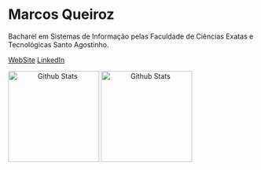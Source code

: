 <!--
**marcos-queiroz/marcos-queiroz** is a ✨ _special_ ✨ repository because its `README.md` (this file) appears on your GitHub profile.
### Hi there 👋
Here are some ideas to get you started:

- 🔭 I’m currently working on ...
- 🌱 I’m currently learning ...
- 👯 I’m looking to collaborate on ...
- 🤔 I’m looking for help with ...
- 💬 Ask me about ...
- 📫 How to reach me: ...
- 😄 Pronouns: ...
- ⚡ Fun fact: ...
-->

# Marcos Queiroz

Bacharel em Sistemas de Informação pelas Faculdade de Ciências Exatas e Tecnológicas Santo Agostinho.

[WebSite](https://marcosmqueiroz.com/)
[LinkedIn](https://www.linkedin.com/in/marcosmqueiroz)

<span align="center">
  <img align="center" src="https://github-readme-stats.vercel.app/api?username=marcos-queiroz&show_icons=true&title_color=fff&icon_color=d76aa8&text_color=9f9f9f&bg_color=0d1117" alt="Github Stats" height=185/>
</span>

<span align="center">
  <img align="center" src="https://github-readme-stats.vercel.app/api/top-langs/?username=marcos-queiroz&layout=compact&title_color=fff&text_color=9f9f9f&bg_color=0d1117" alt="Github Stats" height=185 />
</span>
